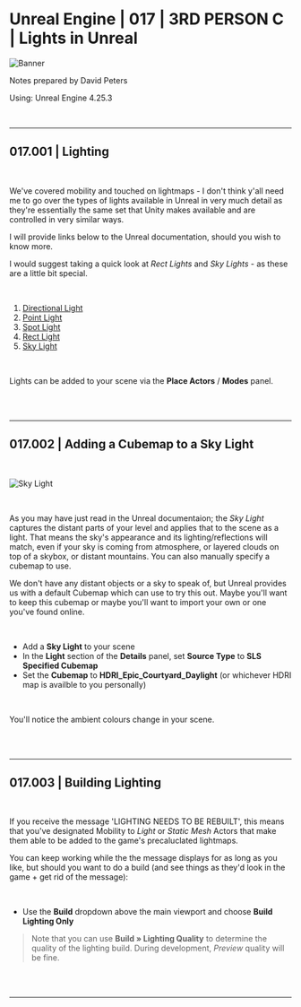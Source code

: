# Unreal Engine | 017 | 3RD PERSON C | Lights in Unreal

![Banner](https://user-images.githubusercontent.com/36719180/93958681-1a422980-fdab-11ea-8c2b-e665e08294da.png)


Notes prepared by David Peters

Using: Unreal Engine 4.25.3 

<br>

---

## 017.001 | Lighting

<br>

We've covered mobility and touched on lightmaps - I don't think y'all need me to go over the types of lights available in Unreal in very much detail as they're essentially the same set that Unity makes available and are controlled in very similar ways.

I will provide links below to the Unreal documentation, should you wish to know more. 

I would suggest taking a quick look at *Rect Lights* and *Sky Lights* - as these are a little bit special.

<br>

1. [Directional Light](https://docs.unrealengine.com/en-US/Engine/Rendering/LightingAndShadows/LightTypes/Directional/index.html)
2. [Point Light](https://docs.unrealengine.com/en-US/Engine/Rendering/LightingAndShadows/LightTypes/Point/index.html)
3. [Spot Light](https://docs.unrealengine.com/en-US/Engine/Rendering/LightingAndShadows/LightTypes/Spot/index.html)
4. [Rect Light](https://docs.unrealengine.com/en-US/Engine/Rendering/LightingAndShadows/LightTypes/RectLights/index.html)
5. [Sky Light](https://docs.unrealengine.com/en-US/Engine/Rendering/LightingAndShadows/LightTypes/SkyLight/index.html)

<br>

Lights can be added to your scene via the **Place Actors** / **Modes** panel.

<br><br>

---

## 017.002 | Adding a Cubemap to a Sky Light

<br>

![Sky Light](https://user-images.githubusercontent.com/36719180/94375288-26ddcd80-016f-11eb-9ed6-c3f3ebe24c51.png)

<br>

As you may have just read in the Unreal documentaion; the *Sky Light* captures the distant parts of your level and applies that to the scene as a light. That means the sky's appearance and its lighting/reflections will match, even if your sky is coming from atmosphere, or layered clouds on top of a skybox, or distant mountains. You can also manually specify a cubemap to use.

We don't have any distant objects or a sky to speak of, but Unreal provides us with a default Cubemap which can use to try this out. Maybe you'll want to keep this cubemap or maybe you'll want to import your own or one you've found online.

<br>

- Add a **Sky Light** to your scene
- In the **Light** section of the **Details** panel, set **Source Type** to **SLS Specified Cubemap**
- Set the **Cubemap** to **HDRI_Epic_Courtyard_Daylight** (or whichever HDRI map is availble to you personally)

<br>

You'll notice the ambient colours change in your scene.

<br><br>

---

## 017.003 | Building Lighting

<br>

If you receive the message 'LIGHTING NEEDS TO BE REBUILT', this means that you've designated Mobility to *Light* or *Static Mesh* Actors that make them able to be added to the game's precaluclated lightmaps.

You can keep working while the the message displays for as long as you like, but should you want to do a build (and see things as they'd look in the game + get rid of the message):

<br>

- Use the **Build** dropdown above the main viewport and choose **Build Lighting Only**

> Note that you can use **Build » Lighting Quality** to determine the quality of the lighting build. During development, *Preview* quality will be fine.

<br><br>

---


